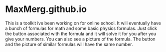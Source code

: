 # MaxMerg.github.io

This is a toolkit ive been working on for online school. It will eventually have a bunch of formulas for math and some basic physics formulas. Just click the button associated with the formula and it will solve it for you after you give your numbers. You can also see a picture of the formula. The button and the picture of similar formulas will have the same number. 
